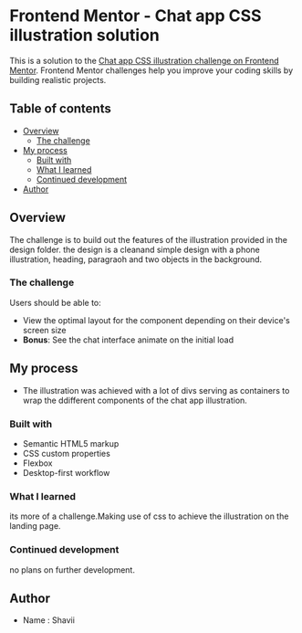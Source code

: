 # Frontend Mentor - Chat app CSS illustration solution

This is a solution to the [Chat app CSS illustration challenge on Frontend Mentor](https://www.frontendmentor.io/challenges/chat-app-css-illustration-O5auMkFqY). Frontend Mentor challenges help you improve your coding skills by building realistic projects. 

## Table of contents

- [Overview](#overview)
  - [The challenge](#the-challenge)
- [My process](#my-process)
  - [Built with](#built-with)
  - [What I learned](#what-i-learned)
  - [Continued development](#continued-development)
- [Author](#author)



## Overview
  The challenge is to build out the features of the illustration provided in the design folder.
  the design is a cleanand simple design with a phone illustration, heading, paragraoh and two objects in the background.
### The challenge
Users should be able to:

- View the optimal layout for the component depending on their device's screen size
- **Bonus**: See the chat interface animate on the initial load

## My process
- The illustration was achieved with a lot of divs serving as containers to wrap the ddifferent components of the chat app illustration.

### Built with

- Semantic HTML5 markup
- CSS custom properties
- Flexbox
- Desktop-first workflow


### What I learned

its more of a challenge.Making use of css to achieve the illustration on the landing page.

### Continued development

no plans  on further development.


## Author

- Name : Shavii
